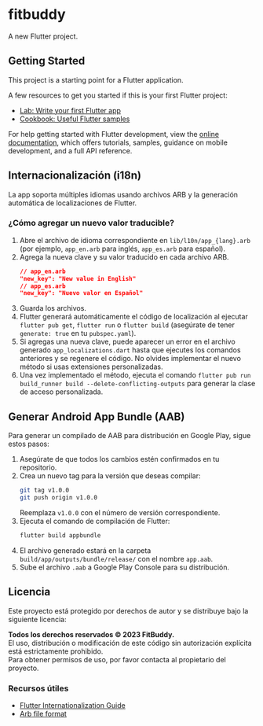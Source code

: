 # fitbuddy

A new Flutter project.

## Getting Started 

This project is a starting point for a Flutter application.

A few resources to get you started if this is your first Flutter project:

- [Lab: Write your first Flutter app](https://docs.flutter.dev/get-started/codelab)
- [Cookbook: Useful Flutter samples](https://docs.flutter.dev/cookbook)

For help getting started with Flutter development, view the
[online documentation](https://docs.flutter.dev/), which offers tutorials,
samples, guidance on mobile development, and a full API reference.

## Internacionalización (i18n)

La app soporta múltiples idiomas usando archivos ARB y la generación automática de localizaciones de Flutter.

### ¿Cómo agregar un nuevo valor traducible?

1. Abre el archivo de idioma correspondiente en `lib/l10n/app_{lang}.arb` (por ejemplo, `app_en.arb` para inglés, `app_es.arb` para español).
2. Agrega la nueva clave y su valor traducido en cada archivo ARB.
   ```json
   // app_en.arb
   "new_key": "New value in English"
   // app_es.arb
   "new_key": "Nuevo valor en Español"
   ```
3. Guarda los archivos.
4. Flutter generará automáticamente el código de localización al ejecutar `flutter pub get`, `flutter run` o `flutter build` (asegúrate de tener `generate: true` en tu `pubspec.yaml`).
5. Si agregas una nueva clave, puede aparecer un error en el archivo generado `app_localizations.dart` hasta que ejecutes los comandos anteriores y se regenere el código. No olvides implementar el nuevo método si usas extensiones personalizadas.
6. Una vez implementado el método, ejecuta el comando `flutter pub run build_runner build --delete-conflicting-outputs` para generar la clase de acceso personalizada.

## Generar Android App Bundle (AAB)

Para generar un compilado de AAB para distribución en Google Play, sigue estos pasos:

1. Asegúrate de que todos los cambios estén confirmados en tu repositorio.
2. Crea un nuevo tag para la versión que deseas compilar:
   ```bash
   git tag v1.0.0
   git push origin v1.0.0
   ```
   Reemplaza `v1.0.0` con el número de versión correspondiente.
3. Ejecuta el comando de compilación de Flutter:
   ```bash
   flutter build appbundle
   ```
4. El archivo generado estará en la carpeta `build/app/outputs/bundle/release/` con el nombre `app.aab`.
5. Sube el archivo `.aab` a Google Play Console para su distribución.

## Licencia

Este proyecto está protegido por derechos de autor y se distribuye bajo la siguiente licencia:

**Todos los derechos reservados © 2023 FitBuddy.**  
El uso, distribución o modificación de este código sin autorización explícita está estrictamente prohibido.  
Para obtener permisos de uso, por favor contacta al propietario del proyecto.

### Recursos útiles

- [Flutter Internationalization Guide](https://docs.flutter.dev/ui/accessibility-and-internationalization/internationalization)
- [Arb file format](https://github.com/google/app-resource-bundle/wiki/ApplicationResourceBundleSpecification)